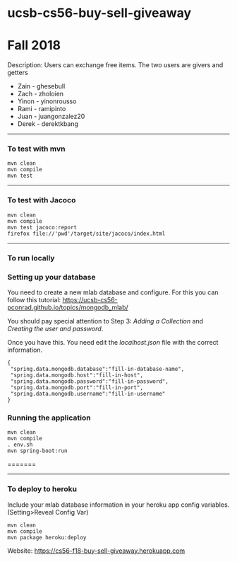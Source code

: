 # ucsb-cs56-buy-sell-giveaway

# Fall 2018
Description: Users can exchange free items. The two users are givers and getters

- Zain - ghesebull
- Zach - zholoien
- Yinon - yinonrousso
- Rami - ramipinto
- Juan - juangonzalez20
- Derek - derektkbang

---

### To test with mvn
```
mvn clean
mvn compile
mvn test
```

---

### To test with Jacoco
```
mvn clean
mvn compile
mvn test jacoco:report
firefox file://'pwd'/target/site/jacoco/index.html
```

----

### To run locally

### Setting up your database
You need to create a new mlab database and configure. For this you can follow this tutorial: https://ucsb-cs56-pconrad.github.io/topics/mongodb_mlab/

You should pay special attention to Step 3: *Adding a Collection* and *Creating the user and password*. 

Once you have this. You need edit the *localhost.json* file with the correct information. 

```
{
 "spring.data.mongodb.database":"fill-in-database-name",
 "spring.data.mongodb.host":"fill-in-host",
 "spring.data.mongodb.password":"fill-in-password",
 "spring.data.mongodb.port":"fill-in-port",
 "spring.data.mongodb.username":"fill-in-username"
}
```

### Running the application

```
mvn clean
mvn compile
. env.sh
mvn spring-boot:run
```
=======

---

### To deploy to heroku

Include your mlab database information in your heroku app config variables. (Setting>Reveal Config Var)

```
mvn clean
mvn compile
mvn package heroku:deploy
```

Website: https://cs56-f18-buy-sell-giveaway.herokuapp.com

